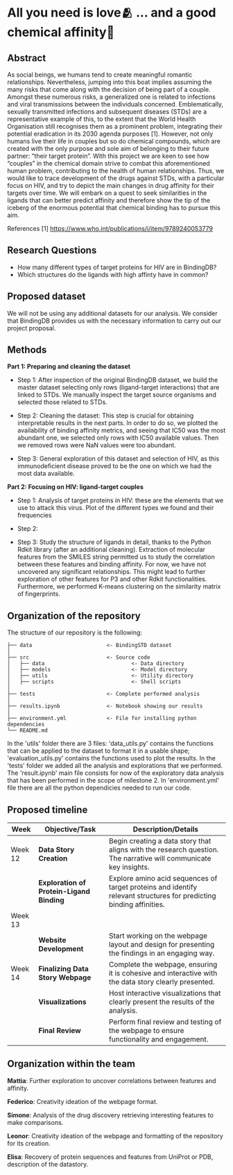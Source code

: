 # All you need is love🫂 … and a good chemical affinity🧪

## Abstract
As social beings, we humans tend to create meaningful romantic relationships. Nevertheless, jumping into this boat implies assuming the many risks that come along with the decision of being part of a couple. Amongst these numerous risks, a generalized one is related to infections and viral transmissions between the individuals concerned. Emblematically, sexually transmitted infections and subsequent diseases (STDs) are a representative example of this, to the extent that the World Health Organisation still recognises them as a prominent problem, integrating their potential eradication in its 2030 agenda purposes [1]. 
However, not only humans live their life in couples but so do chemical compounds, which are created with the only purpose and sole aim of belonging to their future partner: “their target protein”. 
With this project we are keen to see how “couples” in the chemical domain strive to combat this aforementioned human problem, contributing to the health of human relationships. Thus, we would like to trace development of the drugs against STDs, with a particular focus on HIV, and try to depict the main changes in drug affinity for their targets over time. We will embark on a quest to seek similarities in the ligands that can better predict affinity and therefore show the tip of the iceberg of the enormous potential that chemical binding has to pursue this aim.  

References
[1] https://www.who.int/publications/i/item/9789240053779


## Research Questions
- How many different types of target proteins for HIV are in BindingDB?
- Which structures do the ligands with high affinty have in common?

## Proposed dataset

We will not be using any additional datasets for our analysis. We consider that BindingDB provides us with the necessary information to carry out our project proposal.


## Methods

**Part 1: Preparing and cleaning the dataset** 

- Step 1: After inspection of the original BindingDB dataset, we build the master dataset selecting only rows (ligand-target interactions) that are linked to STDs. We manually inspect the target source organisms and selected those related to STDs. 

- Step 2: Cleaning the dataset: This step is crucial for obtaining interpretable results in the next parts. In order to do so, we plotted the availability of binding affinity metrics, and seeing that IC50 was the most abundant one, we selected only rows with IC50 available values. Then we removed rows were NaN values were too abundant.

- Step 3: General exploration of this dataset and selection of HIV, as this immunodeficient disease proved to be the one on which we had the most data available.

**Part 2: Focusing on HIV: ligand-target couples**

- Step 1: Analysis of target proteins in HIV: these are the elements that we use to attack this virus. Plot of the different types we found and their frequencies

- Step 2:

- Step 3: Study the structure of ligands in detail, thanks to the Python Rdkit library (after an additional cleaning). Extraction of molecular features from the SMILES string permitted us to study the correlation between these features and binding affinity. For now, we have not uncovered any significant relationships. This might lead to further exploration of other features for P3 and other Rdkit functionalities. Furthermore, we performed K-means clustering on the similarity matrix of fingerprints.


## Organization of the repository
The structure of our repository is the following:
```
├── data                        <- BindingSTD dataset
│
├── src                         <- Source code
│   ├── data                            <- Data directory 
│   ├── models                          <- Model directory
│   ├── utils                           <- Utility directory
│   ├── scripts                         <- Shell scripts
│
├── tests                       <- Complete performed analysis
│
├── results.ipynb               <- Notebook showing our results
│
├── environment.yml             <- File for installing python dependencies
└── README.md
```
In the 'utils' folder there are 3 files: 'data_utils.py' contains the functions that can be applied to the dataset to format it in a usable shape; 'evaluation_utils.py' contains the functions used to plot the results.
In the 'tests' folder we added all the analysis and explorations that we performed.  
The 'result.ipynb' main file consists for now of the exploratory data analysis that has been performed in the scope of milestone 2.
In 'environment.yml' file there are all the python dependicies needed to run our code. 


## Proposed timeline 

| Week  | Objective/Task                                                                                           | Description/Details                                                                                      |
|-------|----------------------------------------------------------------------------------------------------------|----------------------------------------------------------------------------------------------------------|
| Week 12 |**Data Story Creation**                                                                                 | Begin creating a data story that aligns with the research question. The narrative will communicate key insights. |
|       | **Exploration of Protein-Ligand Binding**                                                                  | Explore amino acid sequences of target proteins and identify relevant structures for predicting binding affinities. |
| Week 13 | 
|       | **Website Development**                                                                                  | Start working on the webpage layout and design for presenting the findings in an engaging way. |
| Week 14 | **Finalizing Data Story Webpage**                                                                         | Complete the webpage, ensuring it is cohesive and interactive with the data story clearly presented. |
|       | **Visualizations**                                                                                        | Host interactive visualizations that clearly present the results of the analysis. |
|       | **Final Review**                                                                                         | Perform final review and testing of the webpage to ensure functionality and engagement. |


## Organization within the team

**Mattia**: Further exploration to uncover correlations between features and affinity.  

**Federico**: Creativity ideation of the webpage format. 

**Simone**: Analysis of the drug discovery retrieving interesting features to make comparisons.

**Leonor**: Creativity ideation of the webpage and formatting of the repository for its creation.

**Elisa**: Recovery of protein sequences and features from UniProt or PDB, description of the datastory.  

